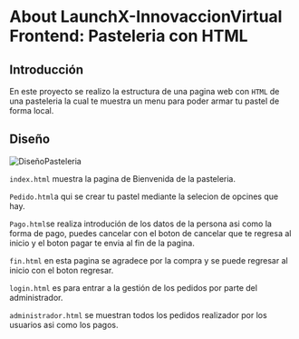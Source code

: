 # About LaunchX-InnovaccionVirtual Frontend: Pasteleria con HTML

## Introducción

En este proyecto se realizo la estructura de una pagina web con `HTML` de una pasteleria la cual te muestra un menu para poder armar tu pastel de forma local.

## Diseño

![DiseñoPasteleria](https://user-images.githubusercontent.com/99068430/171294275-5c9888fd-59d0-4646-89d8-94b61542688e.png)

`index.html` muestra la pagina de Bienvenida de la pasteleria.

`Pedido.html`a qui se crear tu pastel mediante la selecion de opcines que hay.

`Pago.html`se realiza introdución de los datos de la persona asi como la forma de pago, puedes cancelar con el boton de cancelar que te  regresa al inicio y el boton pagar te envia al fin de la pagina.

`fin.html` en esta pagina se agradece por la compra y se puede regresar al inicio con el boton regresar.

`login.html` es para entrar a la gestión de los pedidos por parte del administrador.

`administrador.html` se muestran todos los pedidos realizador por los usuarios asi como los pagos.

